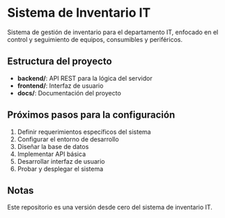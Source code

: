 # Sistema de Inventario IT

Sistema de gestión de inventario para el departamento IT, enfocado en el control y seguimiento de equipos, consumibles y periféricos.

## Estructura del proyecto

- **backend/**: API REST para la lógica del servidor
- **frontend/**: Interfaz de usuario
- **docs/**: Documentación del proyecto

## Próximos pasos para la configuración

1. Definir requerimientos específicos del sistema
2. Configurar el entorno de desarrollo
3. Diseñar la base de datos
4. Implementar API básica
5. Desarrollar interfaz de usuario
6. Probar y desplegar el sistema

## Notas

Este repositorio es una versión desde cero del sistema de inventario IT.
